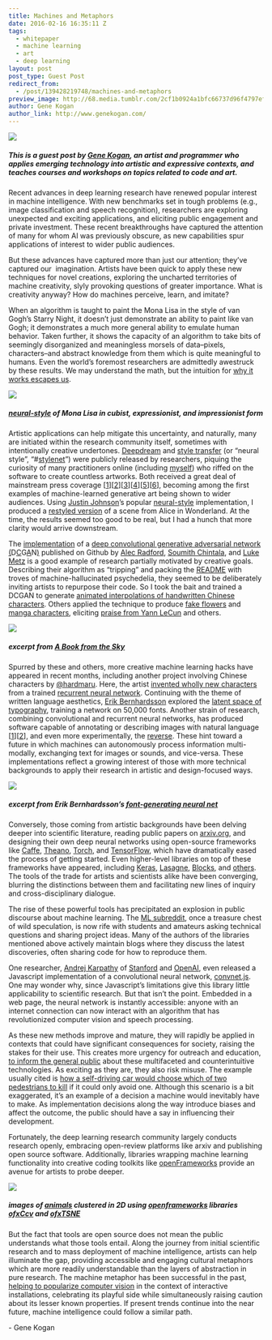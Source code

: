 ```yaml
---
title: Machines and Metaphors
date: 2016-02-16 16:35:11 Z
tags:
  - whitepaper
  - machine learning
  - art
  - deep learning
layout: post
post_type: Guest Post
redirect_from:
  - /post/139428219748/machines-and-metaphors
preview_image: http://68.media.tumblr.com/2cf1b0924a1bfc66737d96f4797ef6f7/tumblr_inline_o2neravFOu1ta78fg_540.png
author: Gene Kogan
author_link: http://www.genekogan.com/
---
```


![](http://68.media.tumblr.com/2cf1b0924a1bfc66737d96f4797ef6f7/tumblr_inline_o2neravFOu1ta78fg_540.png)

##### This is a guest post by <a href="http://www.genekogan.com/">Gene Kogan</a>, an artist and programmer who applies emerging technology into artistic and expressive contexts, and teaches courses and workshops on topics related to code and art.

<p>Recent advances in deep learning research have renewed popular interest in machine intelligence. With new benchmarks set in tough problems (e.g., image classification and speech recognition), researchers are exploring unexpected and exciting applications, and eliciting public engagement and private investment. These recent breakthroughs have captured the attention of many for whom AI was previously obscure, as new capabilities spur applications of interest to wider public audiences.<br/></p><p>But these advances have captured more than just our attention; they&rsquo;ve captured our  imagination. Artists have been quick to apply these new techniques for novel creations, exploring the uncharted territories of machine creativity, slyly provoking questions of greater importance. What is creativity anyway? How do machines perceive, learn, and imitate?</p><!-- more --><p>When an algorithm is taught to paint the Mona Lisa in the style of van Gogh’s Starry Night, it doesn&rsquo;t just demonstrate an ability to paint like van Gogh; it demonstrates a much more general ability to emulate human behavior. Taken further, it shows the capacity of an algorithm to take bits of seemingly disorganized and meaningless morsels of data&ndash;pixels, characters&ndash;and abstract knowledge from them which is quite meaningful to humans. Even the world&rsquo;s foremost researchers are admittedly awestruck by these results. We may understand the math, but the intuition for <a href="http://blog.fastforwardlabs.com/2015/09/02/dalemberts-deep-dream-bees-and-nonlinear.html">why it works escapes us</a>.</p>

![](http://68.media.tumblr.com/3cbe548003e0178e5a8bc834ca134f6b/tumblr_inline_o2nesdb9uq1ta78fg_540.png)

##### <a href="https://github.com/jcjohnson/neural-style">neural-style</a> of Mona Lisa in cubist, expressionist, and impressionist form

<p>Artistic applications can help mitigate this uncertainty, and naturally, many are initiated within the research community itself, sometimes with intentionally creative undertones. <a href="http://googleresearch.blogspot.in/2015/06/inceptionism-going-deeper-into-neural.html">Deepdream</a> and <a href="http://arxiv.org/abs/1508.06576">style transfer</a> (or &ldquo;neural style&rdquo;, &ldquo;#<a href="https://twitter.com/search?f=images&amp;vertical=default&amp;q=%23stylenet">stylenet</a>&rdquo;) were publicly released by researchers, piquing the curiosity of many practitioners online (including <a href="http://genekogan.com/works/style-transfer.html">myself</a>) who riffed on the software to create countless artworks. Both received a great deal of mainstream press coverage [<a href="http://www.wired.co.uk/news/archive/2015-07/03/google-deep-dream">1</a>][<a href="http://www.telegraph.co.uk/technology/google/11730050/deep-dream-best-images.html">2</a>][<a href="http://www.popsci.com/turn-your-life-computers-dream-world">3</a>][<a href="http://www.theguardian.com/technology/2015/sep/02/computer-algorithm-recreates-van-gogh-painting-picasso">4</a>][<a href="http://qz.com/495614/computers-can-now-paint-like-van-gogh-and-picasso/">5</a>][<a href="http://www.dailymail.co.uk/sciencetech/article-3214634/The-algorithm-learn-copy-artist-Neural-network-recreate-snaps-style-Van-Gogh-Picasso.html">6</a>], becoming among the first examples of machine-learned generative art being shown to wider audiences. Using <a href="http://cs.stanford.edu/people/jcjohns/">Justin Johnson</a>&rsquo;s popular <a href="https://github.com/jcjohnson/neural-style">neural-style</a> implementation, I produced a <a href="http://vimeo.com/139123754">restyled version</a> of a scene from Alice in Wonderland. At the time, the results seemed too good to be real, but I had a hunch that more clarity would arrive downstream.<br/></p><p>The <a href="https://github.com/Newmu/dcgan_code">implementation</a> of a <a href="http://arxiv.org/abs/1511.06434">deep convolutional generative adversarial network</a> <a href="http://arxiv.org/abs/1511.06434">(</a>D<a href="http://arxiv.org/abs/1511.06434">C</a>G<a href="http://arxiv.org/abs/1511.06434">A</a>N<a href="http://arxiv.org/abs/1511.06434">)</a> published on Github by <a href="https://twitter.com/alecrad">Alec Radford</a>, <a href="http://soumith.ch">Soumith Chintala</a>, and <a href="http://lukemetz.github.io/">Luke Metz</a> is a good example of research partially motivated by creative goals. Describing their algorithm as &ldquo;tripping&rdquo; and packing the <a href="https://github.com/Newmu/dcgan_code/blob/master/README.md">README</a> with troves of machine-hallucinated psychedelia, they seemed to be deliberately inviting artists to repurpose their code. So I took the bait and trained a DCGAN to generate <a href="http://www.genekogan.com/works/a-book-from-the-sky.html">animated interpolations of handwritten Chinese characters</a>. Others applied the technique to produce <a href="https://twitter.com/vintermann/status/675599478494208000">fake flowers</a> and <a href="https://github.com/mattya/chainer-DCGAN/blob/master/README.md">manga characters</a>, eliciting <a href="https://www.facebook.com/yann.lecun/posts/10153269667222143">praise from Yann LeCun</a> and others.</p>

![](http://68.media.tumblr.com/450487b441fdae6b17b5fe7a75e562e9/tumblr_inline_o2nf2jx1V41ta78fg_540.gif)

##### excerpt from <a href="http://genekogan.com/works/a-book-from-the-sky.html">A Book from the Sky</a>

<p>Spurred by these and others, more creative machine learning hacks have appeared in recent months, including another project involving Chinese characters by <a href="https://twitter.com/hardmaru">@hardmaru</a>. Here, the artist <a href="http://blog.otoro.net/2015/12/28/recurrent-net-dreams-up-fake-chinese-characters-in-vector-format-with-tensorflow/">invented wholly new characters</a> from a trained <a href="http://karpathy.github.io/2015/05/21/rnn-effectiveness/">recurrent neural network</a>. Continuing with the theme of written language aesthetics, <a href="http://erikbern.com">Erik Bernhardsson</a> explored the <a href="http://erikbern.com/2016/01/21/analyzing-50k-fonts-using-deep-neural-networks/">latent space of typography</a>, training a network on 50,000 fonts. Another strain of research, combining convolutional and recurrent neural networks, has produced software capable of annotating or describing images with natural language [<a href="https://github.com/ryankiros/neural-storyteller">1</a>][<a href="https://github.com/karpathy/neuraltalk2">2</a>], and even more experimentally, the <a href="http://arxiv.org/abs/1511.02793">reverse</a>. These hint toward a future in which machines can autonomously process information multi-modally, exchanging text for images or sounds, and vice-versa. These implementations reflect a growing interest of those with more technical backgrounds to apply their research in artistic and design-focused ways.</p>

![](http://68.media.tumblr.com/569a9c7fdf3a1db183d42b7b91389759/tumblr_inline_o2nlv9YJ041ta78fg_540.gif)

##### excerpt from Erik Bernhardsson’s <a href="http://erikbern.com/2016/01/21/analyzing-50k-fonts-using-deep-neural-networks/">font-generating neural net</a>

<p>Conversely, those coming from artistic backgrounds have been delving deeper into scientific literature, reading public papers on <a href="http://arxiv.org/">arxiv.org</a>, and designing their own deep neural networks using open-source frameworks like <a href="http://caffe.berkeleyvision.org/">Caffe</a>, <a href="http://deeplearning.net/software/theano/">Theano</a>, <a href="http://torch.ch">Torch</a>, and <a href="https://www.tensorflow.org/">TensorFlow</a>, which have dramatically eased the process of getting started. Even higher-level libraries on top of these frameworks have appeared, including <a href="http://keras.io/">Keras</a>, <a href="http://lasagne.readthedocs.org/en/latest/">Lasagne</a>, <a href="https://blocks.readthedocs.org/en/latest/">Blocks</a>, and <a href="http://venturebeat.com/2015/11/14/deep-learning-frameworks/">others</a>. The tools of the trade for artists and scientists alike have been converging, blurring the distinctions between them and facilitating new lines of inquiry and cross-disciplinary dialogue.<b><br/></b></p><p>The rise of these powerful tools has precipitated an explosion in public discourse about machine learning. The <a href="https://www.reddit.com/r/MachineLearning/">ML subreddit</a>, once a treasure chest of wild speculation, is now rife with students and amateurs asking technical questions and sharing project ideas. Many of the authors of the libraries mentioned above actively maintain blogs where they discuss the latest discoveries, often sharing code for how to reproduce them.</p><p>One researcher, <a href="http://karpathy.github.io/">Andrej Karpathy</a> of <a href="http://vision.stanford.edu/">Stanford</a> and <a href="https://openai.com">OpenAI</a>, even released a Javascript implementation of a convolutional neural network, <a href="http://cs.stanford.edu/people/karpathy/convnetjs/">convnet.js</a>. One may wonder why, since Javascript&rsquo;s limitations give this library little applicability to scientific research. But that isn&rsquo;t the point. Embedded in a web page, the neural network is instantly accessible: anyone with an internet connection can now interact with an algorithm that has revolutionized computer vision and speech processing.</p><p>As these new methods improve and mature, they will rapidly be applied in contexts that could have significant consequences for society, raising the stakes for their use. This creates more urgency for outreach and education, <a href="https://medium.com/@genekogan/from-pixels-to-paragraphs-eb2763da0e9b">to inform the general public</a> about these multifaceted and counterintuitive technologies. As exciting as they are, they also risk misuse. The example usually cited is <a href="https://www.technologyreview.com/s/542626/why-self-driving-cars-must-be-programmed-to-kill/">how a self-driving car would choose which of two pedestrians to kill</a> if it could only avoid one. Although this scenario is a bit exaggerated, it’s an example of a decision a machine would inevitably have to make. As implementation decisions along the way introduce biases and affect the outcome, the public should have a say in influencing their development.<br/></p><p>Fortunately, the deep learning research community largely conducts research openly, embracing open-review platforms like arxiv and publishing open source software. Additionally, libraries wrapping machine learning functionality into creative coding toolkits like <a href="http://openframeworks.cc">openFrameworks</a> provide an avenue for artists to probe deeper.</p>

![](http://68.media.tumblr.com/0e261a22a3eae842e7561d81578d9312/tumblr_inline_o2nfbdG2w11ta78fg_540.png)

##### images of <a href="http://www.vision.caltech.edu/Image_Datasets/Caltech256/images/">animals</a> clustered in 2D using <a href="http://openframeworks.cc">openframeworks</a> libraries <a href="https://github.com/kylemcdonald/ofxCcv">ofxCcv</a> and <a href="https://github.com/genekogan/ofxTSNE">ofxTSNE</a>

<p>But the fact that tools are open source does not mean the public understands what those tools entail. Along the journey from initial scientific research and to mass deployment of machine intelligence, artists can help illuminate the gap, providing accessible and engaging cultural metaphors which are more readily understandable than the layers of abstraction in pure research. The machine metaphor has been successful in the past, <a href="https://medium.com/@genekogan/machine-learning-for-artists-e93d20fdb097">helping to popularize computer vision</a> in the context of interactive installations, celebrating its playful side while simultaneously raising caution about its lesser known properties. If present trends continue into the near future, machine intelligence could follow a similar path.<br/></p><p>- Gene Kogan</p>
